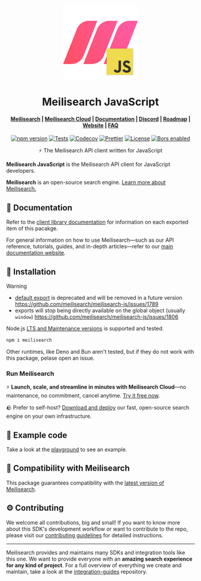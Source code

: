 <p align="center">
  <img src="https://raw.githubusercontent.com/meilisearch/integration-guides/main/assets/logos/meilisearch_js.svg" alt="Meilisearch-JavaScript" width="200" height="200" />
</p>

<h1 align="center">Meilisearch JavaScript</h1>

<h4 align="center">
  <a href="https://github.com/meilisearch/meilisearch">Meilisearch</a> |
  <a href="https://www.meilisearch.com/cloud?utm_campaign=oss&utm_source=github&utm_medium=meilisearch-js">Meilisearch Cloud</a> |
  <a href="https://www.meilisearch.com/docs">Documentation</a> |
  <a href="https://discord.meilisearch.com">Discord</a> |
  <a href="https://roadmap.meilisearch.com/tabs/1-under-consideration">Roadmap</a> |
  <a href="https://www.meilisearch.com">Website</a> |
  <a href="https://www.meilisearch.com/docs/faq">FAQ</a>
</h4>

<p align="center">
  <a href="https://www.npmjs.com/package/meilisearch"><img src="https://img.shields.io/npm/v/meilisearch.svg" alt="npm version"></a>
  <a href="https://github.com/meilisearch/meilisearch-js/actions"><img src="https://github.com/meilisearch/meilisearch-js/workflows/Tests/badge.svg" alt="Tests"></a>
  <a href="https://codecov.io/gh/meilisearch/meilisearch-js"><img src="https://codecov.io/github/meilisearch/meilisearch-js/coverage.svg?branch=main" alt="Codecov"></a>
  <a href="https://github.com/prettier/prettier"><img src="https://img.shields.io/badge/styled_with-prettier-ff69b4.svg" alt="Prettier"></a>
  <a href="https://github.com/meilisearch/meilisearch-js/blob/main/LICENSE"><img src="https://img.shields.io/badge/license-MIT-informational" alt="License"></a>
  <a href="https://ms-bors.herokuapp.com/repositories/10"><img src="https://bors.tech/images/badge_small.svg" alt="Bors enabled"></a>
</p>

<p align="center">⚡ The Meilisearch API client written for JavaScript</p>

**Meilisearch JavaScript** is the Meilisearch API client for JavaScript
developers.

**Meilisearch** is an open-source search engine.
[Learn more about Meilisearch.](https://github.com/meilisearch/meilisearch)

## 📖 Documentation

Refer to the
[client library documentation](https://meilisearch.github.io/meilisearch-js/modules.html)
for information on each exported item of this pacakge.

For general information on how to use Meilisearch—such as our API reference,
tutorials, guides, and in-depth articles—refer to our
[main documentation website](https://www.meilisearch.com/docs/).

## 🔧 Installation

> [!WARNING]
>
> - [default export](https://developer.mozilla.org/en-US/docs/Web/JavaScript/Reference/Statements/export#using_the_default_export)
>   is deprecated and will be removed in a future version
>   https://github.com/meilisearch/meilisearch-js/issues/1789
> - exports will stop being directly available on the global object (usually
>   `window`) https://github.com/meilisearch/meilisearch-js/issues/1806

<!-- TODO: Make sure these are the tested versions -->

Node.js
[LTS and Maintenance versions](https://github.com/nodejs/Release?tab=readme-ov-file#release-schedule)
is supported and tested.

```sh
npm i meilisearch
```

Other runtimes, like Deno and Bun aren't tested, but if they do not work with
this package, pelase open an issue.

### Run Meilisearch

⚡️ **Launch, scale, and streamline in minutes with Meilisearch Cloud**—no
maintenance, no commitment, cancel anytime.
[Try it free now](https://cloud.meilisearch.com/login?utm_campaign=oss&utm_source=github&utm_medium=meilisearch-js).

🪨 Prefer to self-host?
[Download and deploy](https://www.meilisearch.com/docs/learn/self_hosted/getting_started_with_self_hosted_meilisearch?utm_campaign=oss&utm_source=github&utm_medium=meilisearch-js)
our fast, open-source search engine on your own infrastructure.

## 🚀 Example code

Take a look at the [playground](./playgrounds/javascript/src/meilisearch.ts) to
see an example.

## 🤖 Compatibility with Meilisearch

This package guarantees compatibility with the
[latest version of Meilisearch](https://github.com/meilisearch/meilisearch/releases/latest).

## ⚙️ Contributing

We welcome all contributions, big and small! If you want to know more about this
SDK's development workflow or want to contribute to the repo, please visit our
[contributing guidelines](/CONTRIBUTING.md) for detailed instructions.

---

Meilisearch provides and maintains many SDKs and integration tools like this
one. We want to provide everyone with an **amazing search experience for any
kind of project**. For a full overview of everything we create and maintain,
take a look at the
[integration-guides](https://github.com/meilisearch/integration-guides)
repository.

